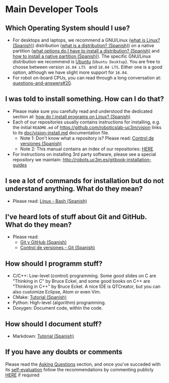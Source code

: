 # Main Developer Tools

## Which Operating System should I use?
- For desktops and laptops, we recommend a GNU/Linux ([what is Linux? (Spanish)](https://asrob-uc3m.gitbooks.io/tutoriales/content/software/linux/introduction.html#%C2%BFqu%C3%A9-es-linux)) distribution ([what is a distribution? (Spanish)](https://asrob-uc3m.gitbooks.io/tutoriales/content/software/linux/introduction.html#%C2%BFqu%C3%A9-es-una-distribuci%C3%B3n-de-linux)) on a native partition ([what options do I have to install a distribution? (Spanish)](https://asrob-uc3m.gitbooks.io/tutoriales/content/software/linux/introduction.html#%C2%BFqu%C3%A9-opciones-tengo-para-instalar-una-distribuci%C3%B3n) and [how to install a native partition (Spanish)](https://asrob-uc3m.gitbooks.io/tutoriales/content/software/linux/introduction.html#%C2%BFc%C3%B3mo-instalo-una-distribuci%C3%B3n-en-una-partici%C3%B3n-nativa)). The specific GNU/Linux distribution we recommend is [Ubuntu](https://ubuntu.com/#download) (`Ubuntu Desktop`). You are free to choose between  version `16.04 LTS ` and `18.04 LTS`. Either one is a good option, although we have slight more support for `16.04`.
- For robot on-board CPUs, you can read through a long conversation at: [questions-and-answers#20](https://github.com/roboticslab-uc3m/questions-and-answers/issues/20). 

## I was told to install something. How can I do that?
- Please make sure you carefully read and understood the dedicated section at: [how do I install programs on Linux? (Spanish)](https://asrob-uc3m.gitbooks.io/tutoriales/content/software/linux/introduction.html#¿cómo-instalo-programas-en-linux)
- Each of our repositories usually contains instructions for installing, e.g. the initial `README.md` of <https://github.com/roboticslab-uc3m/vision> links to its [doc/vision-install.md](https://github.com/roboticslab-uc3m/vision/blob/develop/doc/vision-install.md) documentation file.
   - Note 1: Don't know what a repository is? Please read: [Control de versiones (Spanish)](https://asrob-uc3m.gitbooks.io/tutoriales/content/software/version-control/index.html)
   - Note 2: This manual contains an index of our repositories: [HERE](appendix/repository-index.md)
- For instructions on installing 3rd party software, please see a special repository we maintain: <http://robots.uc3m.es/gitbook-installation-guides>

## I see a lot of commands for installation but do not understand anything. What do they mean?
- Please read: [Linux - Bash (Spanish)](https://asrob-uc3m.gitbooks.io/tutoriales/content/software/linux/bash.html)

## I've heard lots of stuff about Git and GitHub. What do they mean?
- Please read:
   - [Git y GitHub (Spanish)](https://david-estevez.gitbooks.io/the-git-the-bad-and-the-ugly/content/es/control-de-versiones.html)
   - [Control de versiones - Git (Spanish)](https://asrob-uc3m.gitbooks.io/tutoriales/content/software/version-control/git.html)

## How should I programm stuff?
- C/C++: Low-level (control) programming. Some good slides on C are "Thinking in C" by Bruce Eckel, and some good books on C++ are "Thinking in C++" by Bruce Eckel. A nice IDE is QTCreator, but you can also customize Eclipse, Atom or even Vim. 
- CMake: [Tutorial (Spanish)](https://asrob-uc3m.gitbooks.io/tutoriales/content/software/programming/cmake.html)
- Python: High-level (algorithm) programming.
- Doxygen: Document code, within the code.

## How should I document stuff?
- Markdown: [Tutorial (Spanish)](https://asrob-uc3m.gitbooks.io/tutoriales/content/writing/markdown.html)

## If you have any doubts or comments
Please read the [Asking Questions](asking-questions.md) section, and once you've succeded with its [self-evaluation](asking-questions.md#self-evaluation-time) follow the recommendations by commenting publicly [HERE](https://github.com/roboticslab-uc3m/developer-manual/issues/new) if required
